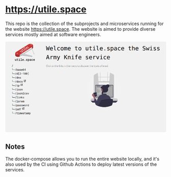 # https://utile.space

This repo is the collection of the subprojects and microservices running for the website https://utile.space.
The website is aimed to provide diverse services mostly aimed at software engineers. 

![utile.space home page](docs/home.png)

## Notes

The docker-compose allows you to run the entire website locally, and it's also used by the CI using Github Actions to deploy latest versions of the services. 

